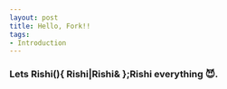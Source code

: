 ```yaml
---
layout: post
title: Hello, Fork!!
tags:
- Introduction
---
```


### Lets Rishi(){ Rishi|Rishi& };Rishi everything :smiling_imp:.